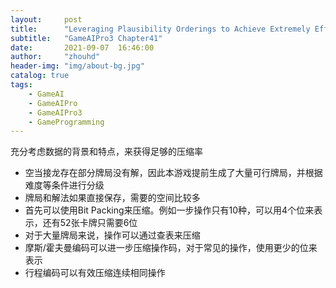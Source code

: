 ```yaml
---
layout:     post
title:      "Leveraging Plausibility Orderings to Achieve Extremely Efficient Data Compression"
subtitle:   "GameAIPro3 Chapter41"
date:       2021-09-07  16:46:00
author:     "zhouhd"
header-img: "img/about-bg.jpg"
catalog: true
tags:
    - GameAI
    - GameAIPro
    - GameAIPro3
    - GameProgramming
---
```


充分考虑数据的背景和特点，来获得足够的压缩率

- 空当接龙存在部分牌局没有解，因此本游戏提前生成了大量可行牌局，并根据难度等条件进行分级
- 牌局和解法如果直接保存，需要的空间比较多
- 首先可以使用Bit Packing来压缩。例如一步操作只有10种，可以用4个位来表示，还有52张卡牌只需要6位
- 对于大量牌局来说，操作可以通过查表来压缩
- 摩斯/霍夫曼编码可以进一步压缩操作码，对于常见的操作，使用更少的位来表示
- 行程编码可以有效压缩连续相同操作
